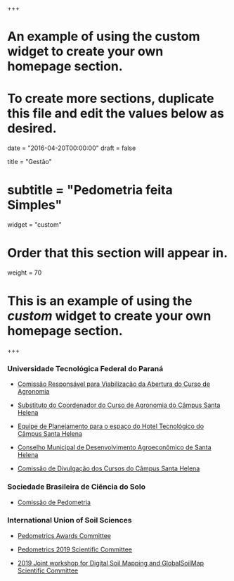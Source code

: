 +++
# An example of using the custom widget to create your own homepage section.
# To create more sections, duplicate this file and edit the values below as desired.

date = "2016-04-20T00:00:00"
draft = false

title = "Gestão"
# subtitle = "Pedometria feita Simples"
widget = "custom"

# Order that this section will appear in.
weight = 70

# This is an example of using the *custom* widget to create your own homepage section.

+++

### Universidade Tecnológica Federal do Paraná

- [Comissão Responsável para Viabilização da Abertura do Curso de Agronomia][Pilatti2018]

[Pilatti2018]: https://www.dropbox.com/s/cs5w9m95fquskx2/Pilatti2018.pdf?dl=0

- [Substituto do Coordenador do Curso de Agronomia do Câmpus Santa Helena][Pilatti2018e]

[Pilatti2018e]: https://www.dropbox.com/s/v97nq5wni4uei9u/Pilatti2018e.pdf?dl=0

- [Equipe de Planejamento para o espaço do Hotel Tecnológico do Câmpus Santa Helena][Mucelin2018b]

[Mucelin2018b]: https://www.dropbox.com/s/7x4wu8i1yz1h576/Mucelin2018b.pdf?dl=0

- [Conselho Municipal de Desenvolvimento Agroeconômico de Santa Helena][sh]

[sh]: https://santahelena.atende.net/#!/tipo/inicial

- [Comissão de Divulgação dos Cursos do Câmpus Santa Helena][Mucelin2018c]

[Mucelin2018c]: https://www.dropbox.com/s/q7wnou5obn0oj0q/Mucelin2018c.pdf?dl=0

<!--
- [Comissão para análise dos processos das pessoas com deficiência (PCDs)][Mucelin2018a]

[Mucelin2018a]: https://www.dropbox.com/s/lvo4hx8pggtrvzx/Mucelin2018a.pdf?dl=0

- [Comissão de Análise de Renda para o Câmpus Santa Helena da UTFPR][Mucelin2018]

[Mucelin2018]: https://www.dropbox.com/s/3zl5wtj4fzlbb67/Mucelin2018.pdf?dl=0
-->

### Sociedade Brasileira de Ciência do Solo

- [Comissão de Pedometria][pedometria]

[pedometria]: https://www.sbcs.org.br/comissoes-especializadas/divisao-1-solo-no-espaco-e-no-tempo/

### International Union of Soil Sciences

- [Pedometrics Awards Committee][pedometricsawards]

[pedometricsawards]: http://pedometrics.org/

- [Pedometrics 2019 Scientific Committee][pedometrics2019]

[pedometrics2019]: http://pedometrics.org/?page_id=648

- [2019 Joint workshop for Digital Soil Mapping and GlobalSoilMap Scientific Committee][soilmapping2019]

[soilmapping2019]: https://sites.google.com/view/mapsoil2019/committees/scientific-committee

<!--
Comentário
-->
